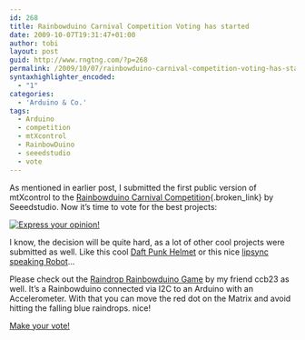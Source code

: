 ```yaml
---
id: 268
title: Rainbowduino Carnival Competition Voting has started
date: 2009-10-07T19:31:47+01:00
author: tobi
layout: post
guid: http://www.rngtng.com/?p=268
permalink: /2009/10/07/rainbowduino-carnival-competition-voting-has-started/
syntaxhighlighter_encoded:
  - "1"
categories:
  - 'Arduino & Co.'
tags:
  - Arduino
  - competition
  - mtXcontrol
  - RainbowDuino
  - seeedstudio
  - vote
---
```

As mentioned in earlier post, I submitted the first public version of mtXcontrol to the [Rainbowduino Carnival Competition](http://www.seeedstudio.com/forum/viewforum.php?f=11){.broken_link} by Seeedstudio. Now it&#8217;s time to vote for the best projects:

<a href="http://www.yourfreepoll.com/mvexghzbsp.html" target="_blank"><img src="http://www.yourfreepoll.com/images/mvexghzb.gif" alt="Express your opinion!" border="0" /></a>

I know, the decision will be quite hard, as a lot of other cool projects were submitted as well. Like this cool [Daft Punk Helmet](http://www.seeedstudio.com/forum/viewtopic.php?f=11&t=440) or this nice [lipsync speaking Robot](http://www.seeedstudio.com/forum/viewtopic.php?f=11&t=434)&#8230; 

Please check out the [Raindrop Rainbowduino Game](http://vimeo.com/groups/24917/videos/6916458) by my friend ccb23 as well. It&#8217;s a Rainbowduino connected via I2C to an Arduino with an Accelerometer. With that you can move the red dot on the Matrix and avoid hitting the falling blue raindrops. nice!

<a href="http://www.yourfreepoll.com/mvexghzbsp.html" target="_blank">Make your vote!</a>